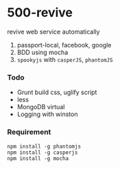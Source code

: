 # 500-revive

revive web service automatically

1. passport-local, facebook, google
2. BDD using mocha
3. `spookyjs` with `casperJS`, `phantomJS`

### Todo

- Grunt build css, uglify script
- less
- MongoDB virtual
- Logging with winston


### Requirement

```
npm install -g phantomjs
npm install -g casperjs
npm install -g mocha
```

